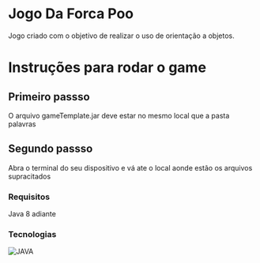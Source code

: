 # Jogo Da Forca Poo

<p>Jogo criado com o objetivo de realizar o uso de orientação a objetos.</p>

<h1>Instruções para rodar o game</h1>

<h2>Primeiro passso</h2>
<p>O arquivo gameTemplate.jar deve estar no mesmo local que a pasta palavras</p>

<h2>Segundo passso</h2>
<p>Abra o terminal do seu dispositivo e vá ate o local aonde estão os arquivos supracitados</p>

<h3>Requisitos</h3>

<p>Java 8 adiante</p>

<h3>Tecnologias</h3>
<img align="center" alt="JAVA" src="https://img.shields.io/badge/Java-ED8B00?style=for-the-badge&logo=java&logoColor=white">

